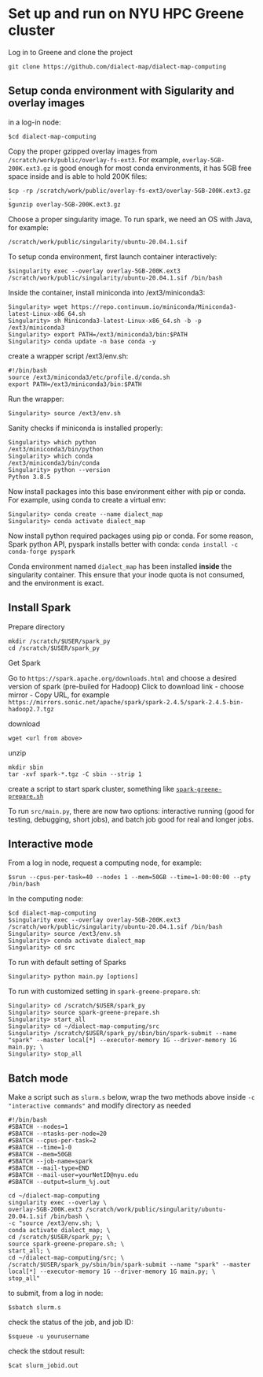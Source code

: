 # Set up and run on NYU HPC Greene cluster


Log in to Greene and clone the project
```
git clone https://github.com/dialect-map/dialect-map-computing
```
## Setup conda environment with Sigularity and overlay images
in a log-in node:
```
$cd dialect-map-computing
```

Copy the proper gzipped overlay images from `/scratch/work/public/overlay-fs-ext3`. For example, `overlay-5GB-200K.ext3.gz` is good enough for most conda environments, it has 5GB free space inside and is able to hold 200K files:
```
$cp -rp /scratch/work/public/overlay-fs-ext3/overlay-5GB-200K.ext3.gz .
$gunzip overlay-5GB-200K.ext3.gz
```
Choose a proper singularity image. To run spark, we need an OS with Java, for example:

`/scratch/work/public/singularity/ubuntu-20.04.1.sif`

To setup conda environment, first launch container interactively: 

```
$singularity exec --overlay overlay-5GB-200K.ext3 /scratch/work/public/singularity/ubuntu-20.04.1.sif /bin/bash
```
Inside the container, install miniconda into /ext3/miniconda3:
```
Singularity> wget https://repo.continuum.io/miniconda/Miniconda3-latest-Linux-x86_64.sh
Singularity> sh Miniconda3-latest-Linux-x86_64.sh -b -p /ext3/miniconda3
Singularity> export PATH=/ext3/miniconda3/bin:$PATH
Singularity> conda update -n base conda -y
```
create a wrapper script /ext3/env.sh: 
```
#!/bin/bash
source /ext3/miniconda3/etc/profile.d/conda.sh
export PATH=/ext3/miniconda3/bin:$PATH
```
Run the wrapper:
```
Singularity> source /ext3/env.sh
```
Sanity checks if miniconda is installed properly:
```
Singularity> which python
/ext3/miniconda3/bin/python
Singularity> which conda
/ext3/miniconda3/bin/conda
Singularity> python --version
Python 3.8.5
```

Now install packages into this base environment either with pip or conda.
For example, using conda to create a virtual env:
```
Singularity> conda create --name dialect_map 
Singularity> conda activate dialect_map
```
Now install python required packages using pip or conda. For some reason, Spark python API, pyspark installs better with conda:
`conda install -c conda-forge pyspark`

Conda environment named `dialect_map` has been installed **inside** the singularity container. This ensure that your inode quota is not consumed, and the environment is exact.

## Install Spark

Prepare directory
```
mkdir /scratch/$USER/spark_py
cd /scratch/$USER/spark_py
```
Get Spark

Go to `https://spark.apache.org/downloads.html` and choose a desired version of spark (pre-builed for Hadoop)
Click to download link - choose mirror - Copy URL, for example `https://mirrors.sonic.net/apache/spark/spark-2.4.5/spark-2.4.5-bin-hadoop2.7.tgz`

download
```
wget <url from above>
```

unzip
```
mkdir sbin
tar -xvf spark-*.tgz -C sbin --strip 1
```
create a script to start spark cluster, something like [`spark-greene-prepare.sh`](https://github.com/dialect-map/dialect-map-computing/blob/main/docs/spark-greene-prepare.sh)

To run `src/main.py`, there are now two options: interactive running (good for testing, debugging, short jobs), and batch job good for real and longer jobs. 
## Interactive mode
From a log in node, request a computing node, for example:
```
$srun --cpus-per-task=40 --nodes 1 --mem=50GB --time=1-00:00:00 --pty /bin/bash
```
In the computing node:
```
$cd dialect-map-computing
$singularity exec --overlay overlay-5GB-200K.ext3 /scratch/work/public/singularity/ubuntu-20.04.1.sif /bin/bash
Singularity> source /ext3/env.sh
Singularity> conda activate dialect_map
Singularity> cd src
```
To run with default setting of Sparks
```
Singularity> python main.py [options]
```
To run with customized setting in `spark-greene-prepare.sh`:
```
Singularity> cd /scratch/$USER/spark_py
Singularity> source spark-greene-prepare.sh
Singularity> start_all
Singularity> cd ~/dialect-map-computing/src
Singularity> /scratch/$USER/spark_py/sbin/bin/spark-submit --name "spark" --master local[*] --executor-memory 1G --driver-memory 1G main.py; \
Singularity> stop_all
```

## Batch mode
Make a script such as `slurm.s` below, wrap the two methods above inside `-c "interactive commands"` and modify directory as needed 
```
#!/bin/bash
#SBATCH --nodes=1
#SBATCH --ntasks-per-node=20
#SBATCH --cpus-per-task=2
#SBATCH --time=1-0
#SBATCH --mem=50GB
#SBATCH --job-name=spark
#SBATCH --mail-type=END
#SBATCH --mail-user=yourNetID@nyu.edu
#SBATCH --output=slurm_%j.out

cd ~/dialect-map-computing
singularity exec --overlay \
overlay-5GB-200K.ext3 /scratch/work/public/singularity/ubuntu-20.04.1.sif /bin/bash \
-c "source /ext3/env.sh; \
conda activate dialect_map; \
cd /scratch/$USER/spark_py; \
source spark-greene-prepare.sh; \
start_all; \
cd ~/dialect-map-computing/src; \
/scratch/$USER/spark_py/sbin/bin/spark-submit --name "spark" --master local[*] --executor-memory 1G --driver-memory 1G main.py; \
stop_all"    
```
to submit, from a log in node:
```
$sbatch slurm.s
```
check the status of the job, and job ID:
```
$squeue -u yourusername
```
check the stdout result:
```
$cat slurm_jobid.out
```






